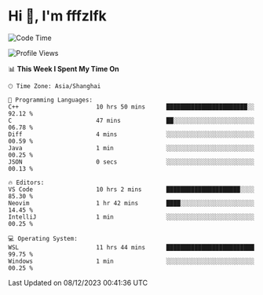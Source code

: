 # Hi 👋, I'm fffzlfk

<!--START_SECTION:waka-->
![Code Time](http://img.shields.io/badge/Code%20Time-617%20hrs%2032%20mins-blue)

![Profile Views](http://img.shields.io/badge/Profile%20Views-0-blue)

📊 **This Week I Spent My Time On** 

```text
🕑︎ Time Zone: Asia/Shanghai

💬 Programming Languages: 
C++                      10 hrs 50 mins      ███████████████████████░░   92.12 % 
C                        47 mins             ██░░░░░░░░░░░░░░░░░░░░░░░   06.78 % 
Diff                     4 mins              ░░░░░░░░░░░░░░░░░░░░░░░░░   00.59 % 
Java                     1 min               ░░░░░░░░░░░░░░░░░░░░░░░░░   00.25 % 
JSON                     0 secs              ░░░░░░░░░░░░░░░░░░░░░░░░░   00.13 % 

🔥 Editors: 
VS Code                  10 hrs 2 mins       █████████████████████░░░░   85.30 % 
Neovim                   1 hr 42 mins        ████░░░░░░░░░░░░░░░░░░░░░   14.45 % 
IntelliJ                 1 min               ░░░░░░░░░░░░░░░░░░░░░░░░░   00.25 % 

💻 Operating System: 
WSL                      11 hrs 44 mins      █████████████████████████   99.75 % 
Windows                  1 min               ░░░░░░░░░░░░░░░░░░░░░░░░░   00.25 % 
```


 Last Updated on 08/12/2023 00:41:36 UTC
<!--END_SECTION:waka-->
